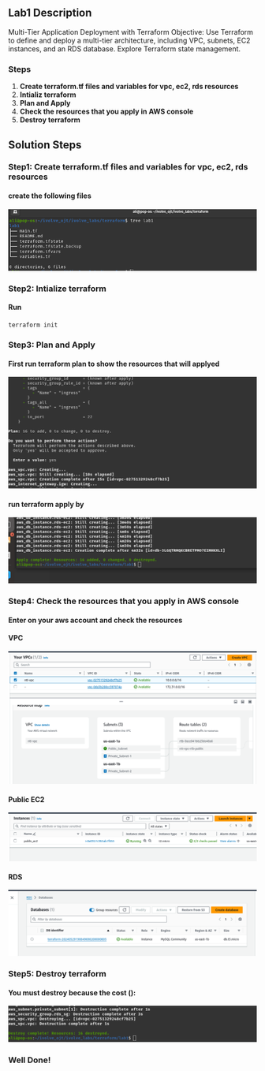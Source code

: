 ## Lab1 Description 

 Multi-Tier Application Deployment with Terraform Objective: Use Terraform to define and deploy a multi-tier architecture, including VPC, subnets, EC2 instances, and an RDS database. Explore Terraform state management.

### Steps 
1. **Create terraform.tf files and variables for vpc, ec2, rds resources**
2. **Intializ terraform**
3. **Plan and Apply**
4. **Check the resources that you apply in AWS console**
5. **Destroy terraform**


## Solution Steps

### Step1: Create terraform.tf files and variables for vpc, ec2, rds resources

  #### create the following files

  ![](https://github.com/AliKhamed/ivolve_labs/blob/main/terraform/lab1/screenshots/tree.png)
 

### Step2: Intialize terraform

#### Run 
  ```
  terraform init

  ```
### Step3: Plan and Apply
#### First run terraform plan to show the resources that will applyed

![](https://github.com/AliKhamed/ivolve_labs/blob/main/terraform/lab1/screenshots/t-apply2.png)

#### run terraform apply by 

![](https://github.com/AliKhamed/ivolve_labs/blob/main/terraform/lab1/screenshots/t-apply.png)

### Step4: Check the resources that you apply in AWS console
#### Enter on your aws account and check the resources
#### VPC
  ![](https://github.com/AliKhamed/ivolve_labs/blob/main/terraform/lab1/screenshots/vpc.png)

#### Public EC2
  ![](https://github.com/AliKhamed/ivolve_labs/blob/main/terraform/lab1/screenshots/public-ec2.png)

#### RDS
  ![](https://github.com/AliKhamed/ivolve_labs/blob/main/terraform/lab1/screenshots/rds.png)

### Step5: Destroy terraform
#### You must destroy because the cost ():
  ![](https://github.com/AliKhamed/ivolve_labs/blob/main/terraform/lab1/screenshots/destroy.png)
### Well Done!
  

